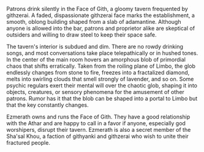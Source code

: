 Patrons drink silently in the Face of Gith, a gloomy tavern frequented by githzerai. A faded, dispassionate githzerai face marks the establishment, a smooth, oblong building shaped from a slab of adamantine. Although anyone is allowed into the bar, patrons and proprietor alike are skeptical of outsiders and willing to draw steel to keep their space safe.

The tavern's interior is subdued and dim. There are no rowdy drinking songs, and most conversations take place telepathically or in hushed tones. In the center of the main room hovers an amorphous blob of primordial chaos that shifts erratically. Taken from the roiling plane of Limbo, the glob endlessly changes from stone to fire, freezes into a fractalized diamond, melts into swirling clouds that smell strongly of lavender, and so on. Some psychic regulars exert their mental will over the chaotic glob, shaping it into objects, creatures, or sensory phenomena for the amusement of other patrons. Rumor has it that the blob can be shaped into a portal to Limbo but that the key constantly changes.

Ezmerath owns and runs the Face of Gith. They have a good relationship with the Athar and are happy to call in a favor if anyone, especially god worshipers, disrupt their tavern. Ezmerath is also a secret member of the Sha'sal Khou, a faction of githyanki and githzerai who wish to unite their fractured people.
